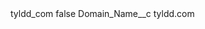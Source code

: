 <?xml version="1.0" encoding="UTF-8"?>
<CustomMetadata xmlns="http://soap.sforce.com/2006/04/metadata" xmlns:xsi="http://www.w3.org/2001/XMLSchema-instance" xmlns:xsd="http://www.w3.org/2001/XMLSchema">
    <label>tyldd_com</label>
    <protected>false</protected>
    <values>
        <field>Domain_Name__c</field>
        <value xsi:type="xsd:string">tyldd.com</value>
    </values>
</CustomMetadata>
